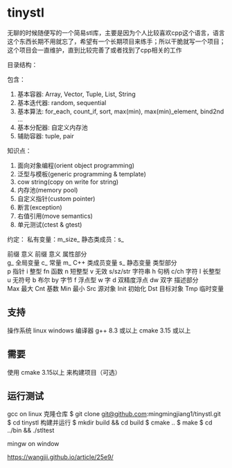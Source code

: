 # tinystl
无聊的时候随便写的一个简易stl库，主要是因为个人比较喜欢cpp这个语言，语言这个东西长期不用就忘了，希望有一个长期项目来练手；所以干脆就写一个项目；
这个项目会一直维护，直到比较完善了或者找到了cpp相关的工作

目录结构：


包含：
1. 基本容器: Array, Vector, Tuple, List, String
2. 基本迭代器: random, sequential
3. 基本算法: for_each, count_if, sort, max(min), max(min)_element, bind2nd ...
4. 基本分配器: 自定义内存池
5. 辅助容器: tuple, pair

知识点：
1. 面向对象编程(orient object programming)
2. 泛型与模板(generic programming & template)
3. cow string(copy on write for string)
4. 内存池(memory pool)  
5. 自定义指针(custom pointer)
6. 断言(exception)
7. 右值引用(move semantics)
8. 单元测试(ctest & gtest)

约定：
私有变量：m_size_
静态类成员：s_

前缀	意义	前缀	意义
属性部分			
g_	全局变量	c_	常量
m_	C++ 类成员变量	s_	静态变量
类型部分			
p	指针	i	整型
fn	函数	n	短整型
v	无效	s/sz/str	字符串
h	句柄	c/ch	字符
l	长整型	u	无符号
b	布尔	by	字节
f	浮点型	w	字
d	双精度浮点	dw	双字
描述部分			
Max	最大	Cnt	基数
Min	最小	Src	源对象
Init	初始化	Dst	目标对象
Tmp	临时变量		


## 支持
操作系统
linux
windows
编译器
g++ 8.3 或以上
cmake 3.15 或以上

## 需要
使用 cmake 3.15以上 来构建项目（可选）

## 运行测试

gcc on linux
克隆仓库
$ git clone git@github.com:mingmingjiang1/tinystl.git
$ cd tinystl
构建并运行
$ mkdir build && cd build
$ cmake ..
$ make
$ cd ../bin && ./stltest

mingw on window


https://wangjii.github.io/article/25e9/



